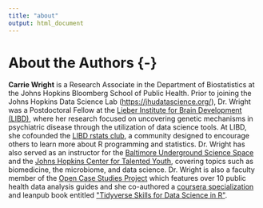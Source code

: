 ```yaml
---
title: "about"
output: html_document
---
```


# About the Authors {-}


**Carrie Wright** is a Research Associate in the Department of Biostatistics at the Johns Hopkins Bloomberg School of Public Health. Prior to joining the Johns Hopkins Data Science Lab (https://jhudatascience.org/), Dr. Wright was a Postdoctoral Fellow at the [Lieber Institute for Brain Development (LIBD)](https://www.libd.org/), where her research focused on uncovering genetic mechanisms in psychiatric disease through the utilization of data science tools. At LIBD, she cofounded the [LIBD rstats club](http://research.libd.org/rstatsclub/), a community designed to encourage others to learn more about R programming and statistics. Dr. Wright has also served as an instructor for the [Baltimore Underground Science Space](http://www.bugssonline.org/) and the [Johns Hopkins Center for Talented Youth](https://cty.jhu.edu/), covering topics such as biomedicine, the microbiome, and data science. Dr. Wright is also a faculty member of the [Open Case Studies Project](https://www.opencasestudies.org/) which features over 10 public health data analysis guides and she co-authored a [coursera specialization](https://www.coursera.org/specializations/tidyverse-data-science-r) and leanpub book entitled ["Tidyverse Skills for Data Science in R"](https://leanpub.com/tidyverseskillsdatascience/).

